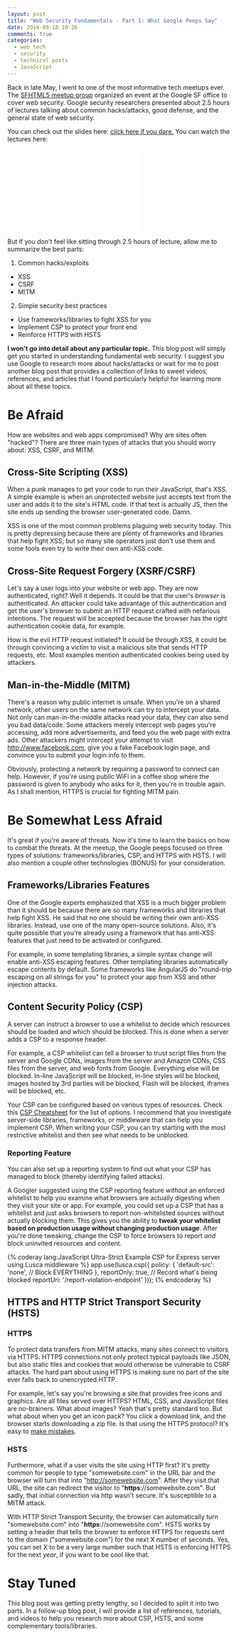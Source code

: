 ```yaml
---
layout: post
title: "Web Security Fundamentals - Part 1: What Google Peeps Say"
date: 2014-09-18 10:26
comments: true
categories:
  - web tech
  - security
  - technical posts
  - JavaScript
---
```


Back in late May, I went to one of the most informative tech meetups ever. The [SFHTML5 meetup group](http://www.meetup.com/sfhtml5/) organized an event at the Google SF office to cover web security. Google security researchers presented about 2.5 hours of lectures talking about common hacks/attacks, good defense, and the general state of web security.

You can check out the slides here: [click here if you dare.](http://www.meetup.com/sfhtml5/events/179713932/#event_comment-362704742) You can watch the lectures here:

<iframe width="300" height="185" src="//www.youtube-nocookie.com/embed/Yg5g2aMKbNA?list=PLOU2XLYxmsIIkEU3Z_xdVo9EADurbdxKa" frameborder="0" allowfullscreen></iframe>
<p></p>

But if you don't feel like sitting through 2.5 hours of lecture, allow me to summarize the best parts:

1. Common hacks/exploits
  - XSS
  - CSRF
  - MITM
2. Simple security best practices
  - Use frameworks/libraries to fight XSS for you
  - Implement CSP to protect your front end
  - Reinforce HTTPS with HSTS

**I won't go into detail about any particular topic.** This blog post will simply get you started in understanding fundamental web security. I suggest you use Google to research more about hacks/attacks or wait for me to post another blog post that provides a collection of links to sweet videos, references, and articles that I found particularly helpful for learning more about all these topics.

# Be Afraid

How are websites and web apps compromised? Why are sites often "hacked"? There are three main types of attacks that you should worry about: XSS, CSRF, and MITM.

## Cross-Site Scripting (XSS)

When a punk manages to get your code to run their JavaScript, that's XSS. A simple example is when an unprotected website just accepts text from the user and adds it to the site's HTML code. If that text is actually JS, then the site ends up sending the browser user-generated code. Damn.

XSS is one of the most common problems plaguing web security today. This is pretty depressing because there are plenty of frameworks and libraries that help fight XSS, but so many site operators just don't use them and some fools even try to write their own anti-XSS code.

## Cross-Site Request Forgery (XSRF/CSRF)

Let's say a user logs into your website or web app. They are now authenticated, right? Well it depends. It could be that the user's *browser* is authenticated. An attacker could take advantage of this authentication and get the user's browser to submit an HTTP request crafted with nefarious intentions. The request will be accepted because the browser has the right authentication cookie data, for example.

How is the evil HTTP request initiated? It could be through XSS, it could be through convincing a victim to visit a malicious site that sends HTTP requests, etc. Most examples mention authenticated cookies being used by attackers.

## Man-in-the-Middle (MITM)

There's a reason why public internet is unsafe. When you're on a shared network, other users on the same network can try to intercept your data. Not only can man-in-the-middle attacks read your data, they can also send you bad data/code. Some attackers merely intercept web pages you're accessing, add more advertisements, and feed you the web page with extra ads. Other attackers might intercept your attempt to visit http://www.facebook.com, give you a fake Facebook login page, and convince you to submit your login info to them.

Obviously, protecting a network by requiring a password to connect can help. However, if you're using public WiFi in a coffee shop where the password is given to anybody who asks for it, then you're in trouble again. As I shall mention, HTTPS is crucial for fighting MITM pain.

# Be Somewhat Less Afraid

It's great if you're aware of threats. Now it's time to learn the basics on how to combat the threats. At the meetup, the Google peeps focused on three types of solutions: frameworks/libraries, CSP, and HTTPS with HSTS. I will also mention a couple other technologies (BONUS) for your consideration.

## Frameworks/Libraries Features

One of the Google experts emphasized that XSS is a much bigger problem than it should be because there are so many frameworks and libraries that help fight XSS. He said that no one should be writing their own anti-XSS libraries. Instead, use one of the many open-source solutions. Also, it's quite possible that you're already using a framework that has anti-XSS features that just need to be activated or configured.

For example, in some templating libraries, a simple syntax change will enable anti-XSS escaping features. Other templating libraries automatically escape contents by default. Some frameworks like AngularJS do "round-trip escaping on all strings for you" to protect your app from XSS and other injection attacks.

## Content Security Policy (CSP)

A server can instruct a browser to use a whitelist to decide which resources should be loaded and which should be blocked. This is done when a server adds a CSP to a response header.

For example, a CSP whitelist can tell a browser to trust script files from the server and Google CDNs, images from the server and Amazon CDNs, CSS files from the server, and web fonts from Google. Everything else will be blocked. In-line JavaScript will be blocked, in-line styles will be blocked, images hosted by 3rd parties will be blocked, Flash will be blocked, iframes will be blocked, etc.

Your CSP can be configured based on various types of resources. Check this [CSP Cheatsheet](http://content-security-policy.com/) for the list of options. I recommend that you investigate server-side libraries, frameworks, or middleware that can help you implement CSP. When writing your CSP, you can try starting with the most restrictive whitelist and then see what needs to be unblocked.

### Reporting Feature

You can also set up a reporting system to find out what your CSP has managed to block (thereby identifying failed attacks).

A Googler suggested using the CSP reporting feature *without* an enforced whitelist to help you examine what browsers are actually digesting when they visit your site or app. For example, you could set up a CSP that has a whitelist and just asks browsers to report non-whitelisted sources without actually blocking them. This gives you the ability to **tweak your whitelist based on production usage without changing production usage**. After you're done tweaking, change the CSP to force browsers to report *and* block uninvited resources and content.

{% coderay lang:JavaScript Ultra-Strict Example CSP for Express server using Lusca middleware %}
app.use(lusca.csp({
  policy: {
    'default-src': 'none', // Block EVERYTHING
  },
  reportOnly: true, // Record what's being blocked
  reportUri: '/report-violation-endpoint'
}));
{% endcoderay %}

## HTTPS and HTTP Strict Transport Security (HSTS)

### HTTPS

To protect data transfers from MITM attacks, many sites connect to visitors via HTTPS. HTTPS connections not only protect typical payloads like JSON, but also static files and cookies that would otherwise be vulnerable to CSRF attacks. The hard part about using HTTPS is making sure no part of the site ever falls back to unencrypted HTTP.

For example, let's say you're browsing a site that provides free icons and graphics. Are all files served over HTTPS? HTML, CSS, and JavaScript files are no-brainers. What about images? Yeah that's pretty standard too. But what about when you get an icon pack? You click a download link, and the browser starts downloading a zip file. Is that using the HTTPS protocol? It's easy to [make mistakes](http://httpshaming.tumblr.com/).

### HSTS

Furthermore, what if a user visits the site using HTTP first? It's pretty common for people to type "somewebsite.com" in the URL bar and the browser will turn that into "http://somewebsite.com". After they visit that URL, the site can redirect the visitor to "**https**://somewebsite.com". But sadly, that initial connection via http wasn't secure. It's susceptible to a MITM attack.

With HTTP Strict Transport Security, the browser can automatically turn "somewebsite.com" into "**https**://somewebsite.com". HSTS works by setting a header that tells the browser to enforce HTTPS for requests sent to the domain ("somewebsite.com") for the next X number of seconds. Yes, you can set X to be a very large number such that HSTS is enforcing HTTPS for the next *year*, if you want to be cool like that.

# Stay Tuned

This blog post was getting pretty lengthy, so I decided to split it into two parts. In a follow-up blog post, I will provide a list of references, tutorials, and videos to help you research more about CSP, HSTS, and some complementary tools/libraries.
